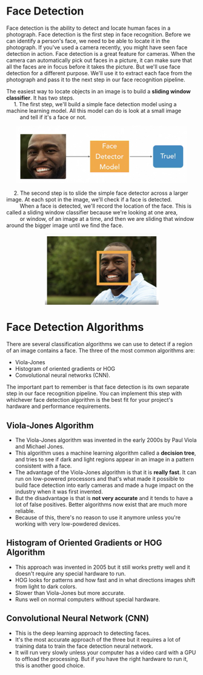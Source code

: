 # **Face Detection**

Face detection is the ability to detect and locate human faces in a photograph. Face detection is the first step in face recognition. Before we can identify a 
person's face, we need to be able to locate it in the photograph. If you've used a camera recently, you might have seen face detection in action. Face detection
is a great feature for cameras. When the camera can automatically pick out faces in a picture, it can make sure that all the faces are in focus before it takes 
the picture. But we'll use face detection for a different purpose. We'll use it to extract each face from the photograph and pass it to the next step in our 
face recognition pipeline.
 
The easiest way to locate objects in an image is to build a **sliding window classifier**. It has two steps. <br>
&nbsp;&nbsp;&nbsp;&nbsp;&nbsp;1. The first step, we'll build a simple face detection model using a machine learning model. All this model can do is look at a small image<br>
&nbsp;&nbsp;&nbsp;&nbsp;&nbsp;&nbsp;&nbsp;&nbsp;&nbsp;and tell if it's a face or not.
<p align="center">
<img src="https://github.com/shreyagopal/Deep-Learning-Face-Recognition/blob/main/images/step1.PNG" width="450"> </p>
&nbsp;&nbsp;&nbsp;&nbsp;&nbsp;2. The second step is to slide the simple face detector across a larger image. At each spot in the image, we'll check if a face is detected.<br> 
&nbsp;&nbsp;&nbsp;&nbsp;&nbsp;&nbsp;&nbsp;&nbsp;&nbsp;When a face is detected, we'll record the location of the face. This is called a sliding window classifier
because we're looking at one area,<br> &nbsp;&nbsp;&nbsp;&nbsp;&nbsp;&nbsp;&nbsp;&nbsp;&nbsp;or window, of an image at a time, and then we are sliding that 
window around the bigger image until we find the face. 
<p align="center">
<img src="https://github.com/shreyagopal/Deep-Learning-Face-Recognition/blob/main/images/step2.PNG" width="300"> </p>

# **Face Detection Algorithms**
There are several classification algorithms we can use to detect if a region of an image contains a face. The three of the most common algorithms are:
* Viola-Jones
* Histogram of oriented gradients or HOG
* Convolutional neural networks (CNN). 

The important part to remember is that face detection is its own separate step in our face recognition pipeline. You can implement this step with whichever 
face detection algorithm is the best fit for your project's hardware and performance requirements. 

## **Viola-Jones Algorithm**
* The Viola-Jones algorithm was invented in the early 2000s by Paul Viola and Michael Jones. 
* This algorithm uses a machine learning algorithm called a **decision tree**, and tries to see if dark and light regions appear in an image in a pattern 
consistent with a face. 
* The advantage of the Viola-Jones algorithm is that it is **really fast**. It can run on low-powered processors and that's what made it possible to build face 
detection into early cameras and made a huge impact on the industry when it was first invented. 
* But the disadvantage is that is **not very accurate** and it tends to have a lot of false positives. Better algorithms now exist that are much more 
reliable. 
* Because of this, there's no reason to use it anymore unless you're working with very low-powdered devices. 

## **Histogram of Oriented Gradients or HOG Algorithm**
* This approach was invented in 2005 but it still works pretty well and it doesn't require any special hardware to run. 
* HOG looks for patterns and how fast and in what directions images shift from light to dark colors.
* Slower than Viola-Jones but more accurate.
* Runs well on normal computers without special hardware.

## **Convolutional Neural Network (CNN)**
* This is the deep learning approach to detecting faces. 
* It's the most accurate approach of the three but it requires a lot of training data to train the face detection neural network. 
* It will run very slowly unless your computer has a video card with a GPU to offload the processing. But if you have the right hardware to run it, this is another good choice.
